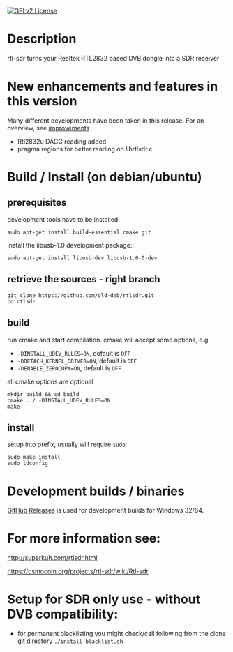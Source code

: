 
[![GPLv2 License](http://img.shields.io/badge/license-GPLv2-brightgreen.svg)](https://tldrlegal.com/license/gnu-general-public-license-v2)

# Description

rtl-sdr turns your Realtek RTL2832 based DVB dongle into a SDR receiver


# New enhancements and features in this version

Many different developments have been taken in this release. For an overview, see [improvements](README_improvements.md)
+ Rtl2832u DAGC reading added
+ pragma regions for better reading on librtlsdr.c

# Build / Install (on debian/ubuntu)

## prerequisites
development tools have to be installed:
```
sudo apt-get install build-essential cmake git
```

install the libusb-1.0 development package::
```
sudo apt-get install libusb-dev libusb-1.0-0-dev
```

## retrieve the sources - right branch

```
git clone https://github.com/old-dab/rtlsdr.git
cd rtlsdr
```

## build
run cmake and start compilation. cmake will accept some options, e.g.
* `-DINSTALL_UDEV_RULES=ON`, default is `OFF`
* `-DDETACH_KERNEL_DRIVER=ON`, default is `OFF`
* `-DENABLE_ZEROCOPY=ON`, default is `OFF`

all cmake options are optional

```
mkdir build && cd build
cmake ../ -DINSTALL_UDEV_RULES=ON
make
```

## install
setup into prefix, usually will require `sudo`:
```
sudo make install
sudo ldconfig
```

# Development builds / binaries

[GitHub Releases](https://github.com/old-dab/rtlsdr/releases) is used for development builds for Windows 32/64.

# For more information see:

http://superkuh.com/rtlsdr.html

https://osmocom.org/projects/rtl-sdr/wiki/Rtl-sdr


# Setup for SDR only use - without DVB compatibility:

- for permanent blacklisting you might check/call following from the clone git directory
    ```./install-blacklist.sh```
